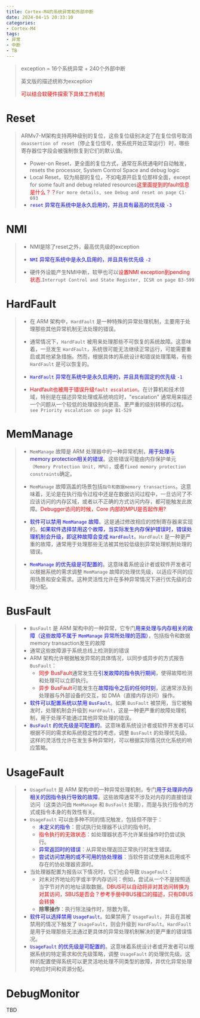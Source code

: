 ```yaml
---
title: Cortex-M4的系统异常和外部中断
date: 2024-04-15 20:33:10
categories:
- Cortex-M4
tags:
- 异常
- 中断
- TB
---
```


> exception = 16个系统异常 + 240个外部中断
>
> 英文版的描述统称为exception
>
> <font color=red>可以结合软硬件探索下具体工作机制</font>

# Reset

> ARMv7-M架构支持两种级别的复位，这些复位级别决定了在复位信号取消`deassertion of reset`（停止复位信号，使系统开始正常运行）时，哪些寄存器位字段会被强制恢复到它们的默认值。
>
> - Power-on Reset，更全面的复位方式，通常在系统通电时自动触发，resets the processor, System Control Space and debug logic
> - Local Reset，较为局部的复位，不如电源开启复位那样全面，except for some fault and debug related resources<font color=red>这里面提到的fault信息是什么？？</font>`For more details, see Debug and reset on page C1-693`
> - <font color=blue>`reset` 异常在系统中是永久启用的，并且具有最高的优先级 `-3`</font>

# NMI

> - NMI是除了reset之外，最高优先级的exception
>
> - <font color=blue>`NMI`
>    异常在系统中是永久启用的，并且具有优先级 `-2`</font>
> - 硬件外设能产生NMI中断，软甲也可以<font color=red>设置NMI exception到pending状态.</font>`Interrupt Control and State Register, ICSR on page B3-599  `

# HardFault

> - 在 ARM 架构中，`HardFault` 是一种特殊的异常处理机制，主要用于处理那些其他异常机制无法处理的错误。
>
> - 通常情况下，`HardFault` 被用来处理那些不可恢复的系统故障。这意味着，一旦发生 `HardFault`，系统很可能无法继续正常运行，可能需要重启或其他紧急措施。然而，根据具体的系统设计和错误处理策略，有些 `HardFault` 是可以恢复的。
>
> - <font color=blue>`HardFault` 异常在系统中是永久启用的，并且具有固定的优先级 `-1`</font>
> - <font color=red>Hardfault也被用于错误升级`fault escalation`</font>。在计算机和技术领域，特别是在描述异常处理或系统响应时，"escalation" 通常用来描述一个问题从一个较低的处理级别向更高、更严重的级别转移的过程。`see Priority escalation on page B1-529  `

# MemManage   

> - `MemManage` 故障是 ARM 处理器中的一种异常机制，<font color=blue>用于处理与memory protection相关的错误</font>。这些错误可能由内存保护单元`（Memory Protection Unit, MPU）`，或者`fixed memory protection constraints`确定。
>
> - `MemManage` 故障涵盖的场景包括`指令和数据memory transactions`。这意味着，无论是在执行指令过程中还是在数据访问过程中，一旦访问了不应该访问的内存区域，或者以不正确的方式访问内存，都可能触发此故障。<font color=red>Debugger访问的时候，Core 内部的MPU是否起作用?</font>
>
> - <font color=blue>软件可以禁用 `MemManage` 故障</font>。这是通过修改相应的控制寄存器来实现的。<font color=blue>如果软件选择禁用这个故障，当实际发生内存保护错误时，错误处理机制会升级，即这种故障会变成 `HardFault`</font>。`HardFault` 是一种更严重的故障，通常用于处理那些无法被其他较低级别异常处理机制处理的错误。
>
> - <font color=blue>`MemManage` 的优先级是可配置的</font>。这意味着系统设计者或软件开发者可以根据系统的需求调整 `MemManage` 故障的处理优先级，以适应不同的应用场景和安全需求。这种灵活性允许在多种异常情况下进行优先级的合理分配。

# BusFault  

> - `BusFault` 是 ARM 架构中的一种异常，它专门<font color=blue>用来处理与内存相关的故障（这些故障不属于 `MemManage` 异常所处理的范围）</font>，包括指令和数据memory transaction发生的故障
> - 通常这些故障源于系统总线上检测到的错误
> - ARM 架构允许根据触发异常的具体情况，以同步或异步的方式报告 `BusFault`：
>   - <font color=red>同步 BusFault</font>通常发生在<font color=blue>引发故障的指令执行期间</font>，使得故障检测和处理可以立即执行。
>   - <font color=red>异步 BusFault</font>可能发生在<font color=blue>故障指令之后的任何时刻</font>，这通常涉及到处理器与外部设备的交互，如 DMA（直接内存访问）操作。
> - <font color=blue>软件可以配置系统以禁用 `BusFault`</font>。如果 `BusFault` 被禁用，当它被触发时，处理机制会升级到 `HardFault`，这是一种更严重的故障处理机制，用于处理不能通过其他异常处理的错误。
> - <font color=blue>`BusFault` 的优先级是可配置的</font>。这意味着系统设计者或软件开发者可以根据不同的需求和系统稳定性的考虑，调整 `BusFault` 的处理优先级。这样的灵活性允许在发生多种异常时，可以根据实际情况优化系统的响应策略。

# UsageFault  

> - `UsageFault` 是 ARM 架构中的一种异常处理机制，专门<font color=blue>用于处理非内存相关的因指令执行导致的故障</font>。这些故障通常不涉及对内存的直接错误访问（这类访问由 `MemManage` 和 `BusFault` 处理），而是与执行指令的方式或指令本身的有效性有关。
> - `UsageFault` 可以由多种不同的情况触发，包括但不限于：
>   - <font color=blue>未定义的指令</font>：尝试执行处理器不认识的指令时。
>   - <font color=red>指令执行的无效状态</font>：如处理器状态不允许某些操作时仍尝试执行。
>   - <font color=blue>异常返回时的错误</font>：从异常处理返回正常执行时发生错误。
>   - <font color=blue>尝试访问禁用的或不可用的协处理器</font>：当软件尝试使用未启用或不存在的协处理器资源时。
> - 当处理器配置为报告以下情况时，它们也会导致 `UsageFault`：
>   - 对未对齐地址的字或半字内存访问：例如，尝试从一个不是按照适当字节对齐的地址读取数据。<font color=red>DBUS可以自动将非对其访问转换为对其访问，SBUS是否会？参考手册中BUS接口的描述，只有DBUS会转换</font>
>   - **除零操作**：执行除法操作时，除数为零。
> - <font color=blue>软件可以选择禁用 `UsageFault`</font>。如果禁用了 `UsageFault`，并且在其被禁用的情况下触发了 `UsageFault`，则会升级到 `HardFault`。`HardFault` 是用于处理那些无法通过更具体的异常处理机制解决的更严重的错误情况。
> - <font color=blue>`UsageFault` 的优先级是可配置的</font>。这意味着系统设计者或开发者可以根据系统的特定需求和优先级策略，调整 `UsageFault` 的处理优先级。这样的配置使得系统可以更灵活地处理不同类型的故障，并优化异常处理的响应时间和资源分配。

# DebugMonitor

TBD
